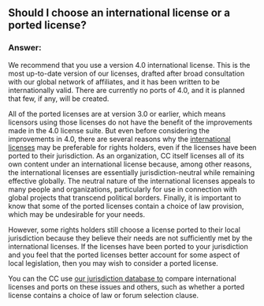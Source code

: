 ## Should I choose an international license or a ported license?

### Answer: 

We recommend that you use a version 4.0 international license. This is the most up-to-date version of our licenses, drafted after broad consultation with our global network of affiliates, and it has been written to be internationally valid. There are currently no ports of 4.0, and it is planned that few, if any, will be created.

All of the ported licenses are at version 3.0 or earlier, which means licensors using those licenses do not have the benefit of the improvements made in the 4.0 license suite. But even before considering the improvements in 4.0, there are several reasons why the [international licenses](https://creativecommons.org/faq/#What_are_the_international_.28.E2.80.9Cunported.E2.80.9D.29_Creative_Commons_licenses.2C_and_why_does_CC_offer_.E2.80.9Cported.E2.80.9D_licenses) may be preferable for rights holders, even if the licenses have been ported to their jurisdiction. As an organization, CC itself licenses all of its own content under an international license because, among other reasons, the international licenses are essentially jurisdiction-neutral while remaining effective globally. The neutral nature of the international licenses appeals to many people and organizations, particularly for use in connection with global projects that transcend political borders. Finally, it is important to know that some of the ported licenses contain a choice of law provision, which may be undesirable for your needs.

However, some rights holders still choose a license ported to their local jurisdiction because they believe their needs are not sufficiently met by the international licenses. If the licenses have been ported to your jurisdiction and you feel that the ported licenses better account for some aspect of local legislation, then you may wish to consider a ported license.

You can the CC use [our jurisdiction database to](https://wiki.creativecommons.org/wiki/Jurisdiction%20Database) compare international licenses and ports on these issues and others, such as whether a ported license contains a choice of law or forum selection clause.
